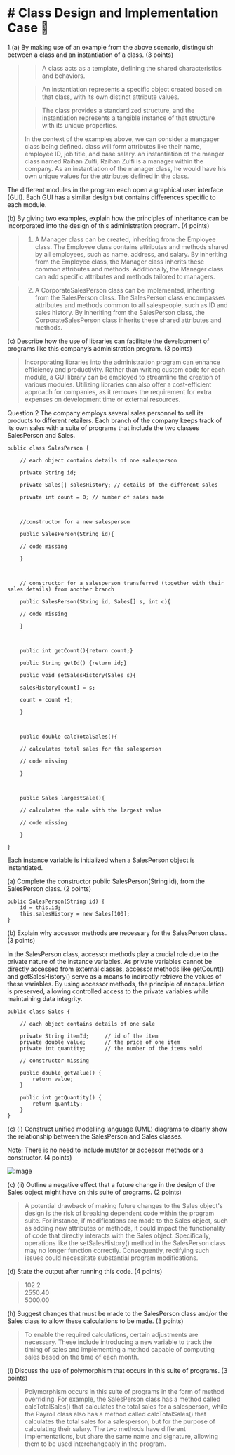 # # Class Design and Implementation Case 🛄
1.(a) By making use of an example from the above scenario, distinguish between a class and an instantiation of a class. (3 points)
>> A class acts as a template, defining the shared characteristics and behaviors.
>
> > An instantiation represents a specific object created based on that class, with its own distinct attribute values. 
>  
>  >The class provides a standardized structure, and the instantiation represents a tangible instance of that structure with its unique properties.
>  
>  In the context of the examples above, we can consider a mangager class being defined. class will form attributes like their name, employee ID, job title, and base salary. an instantiation of the manger class named  Raihan Zulfi, Raihan Zulfi is a manager within the company. As an instantiation of the manager class, he would have his own unique values for the attributes defined in the class.

The different modules in the program each open a graphical user interface (GUI). Each GUI has a similar design but contains differences specific to each module.

(b) By giving two examples, explain how the principles of inheritance can be incorporated into the design of this administration program. (4 points)
 
> 1) A Manager class can be created, inheriting from the Employee class. The Employee class contains attributes and methods shared by all employees, such as name, address, and salary. By inheriting from the Employee class, the Manager class inherits these common attributes and methods. Additionally, the Manager class can add specific attributes and methods tailored to managers.

> 2) A CorporateSalesPerson class can be implemented, inheriting from the SalesPerson class. The SalesPerson class encompasses attributes and methods common to all salespeople, such as ID and sales history. By inheriting from the SalesPerson class, the CorporateSalesPerson class inherits these shared attributes and methods.

(c) Describe how the use of libraries can facilitate the development of programs like this company’s administration program. (3 points)

>Incorporating libraries into the administration program can enhance efficiency and productivity. Rather than writing custom code for each module, a GUI library can be employed to streamline the creation of various modules. Utilizing libraries can also offer a cost-efficient approach for companies, as it removes the requirement for extra expenses on development time or external resources.

Question 2
The company employs several sales personnel to sell its products to different retailers. Each branch of the company keeps track of its own sales with a suite of programs that include the two classes SalesPerson and Sales.

    public class SalesPerson {
    
    	// each object contains details of one salesperson
    
    	private String id;
    
    	private Sales[] salesHistory; // details of the different sales
    
    	private int count = 0; // number of sales made
    
    
    
    	//constructor for a new salesperson
    
    	public SalesPerson(String id){
    
    	// code missing
    
    	}
    
     
    
    	// constructor for a salesperson transferred (together with their sales details) from another branch
    
    	public SalesPerson(String id, Sales[] s, int c){
    
    	// code missing
    
    	}
    
     
    
    	public int getCount(){return count;}
    
    	public String getId() {return id;}
    
    	public void setSalesHistory(Sales s){
    
    	salesHistory[count] = s;
    
    	count = count +1;
    
    	}
    
     
    
    	public double calcTotalSales(){
    
    	// calculates total sales for the salesperson
    
    	// code missing
    
    	}
    
     
    
    	public Sales largestSale(){
    
    	// calculates the sale with the largest value
    
    	// code missing
    
    	}
    
    }



Each instance variable is initialized when a SalesPerson object is instantiated.

(a) Complete the constructor public SalesPerson(String id), from the SalesPerson class. (2 points)

    public SalesPerson(String id) {
        id = this.id;
        this.salesHistory = new Sales[100];
    }

(b) Explain why accessor methods are necessary for the SalesPerson class. (3 points)

In the SalesPerson class, accessor methods play a crucial role due to the private nature of the instance variables. As private variables cannot be directly accessed from external classes, accessor methods like getCount() and getSalesHistory() serve as a means to indirectly retrieve the values of these variables. By using accessor methods, the principle of encapsulation is preserved, allowing controlled access to the private variables while maintaining data integrity.


    public class Sales {
    
    	// each object contains details of one sale
    
    	private String itemId;     // id of the item
    	private double value;      // the price of one item
    	private int quantity;      // the number of the items sold
    
    	// constructor missing
    
    	public double getValue() {
            return value;
        }
    
    	public int getQuantity() {
            return quantity;
        }
    }

(c) (i) Construct unified modelling language (UML) diagrams to clearly show the relationship between the SalesPerson and Sales classes.

Note: There is no need to include mutator or accessor methods or a constructor. (4 points)

![image](https://github.com/raizulfi/OOP-week9/assets/114371959/329bb340-0ad9-4075-b049-b1e287defcff)

(c) (ii) Outline a negative effect that a future change in the design of the Sales object might have on this suite of programs. (2 points)

>   A potential drawback of making future changes to the Sales object's design is the risk of breaking dependent code within the program suite. For instance, if modifications are made to the Sales object, such as adding new attributes or methods, it could impact the functionality of code that directly interacts with the Sales object. Specifically, operations like the setSalesHistory() method in the SalesPerson class may no longer function correctly. Consequently, rectifying such issues could necessitate substantial program modifications.

(d) State the output after running this code. (4 points)
> 102
> 2  
> 2550.40  
> 5000.00

(h) Suggest changes that must be made to the SalesPerson class and/or the Sales class to allow these calculations to be made. (3 points)
> To enable the required calculations, certain adjustments are
> necessary. These include introducing a new variable to track the
> timing of sales and implementing a method capable of computing sales
> based on the time of each month.
> 
(i) Discuss the use of polymorphism that occurs in this suite of programs. (3 points)
>Polymorphism occurs in this suite of programs in the form of method overriding. For example, the SalesPerson class has a method called calcTotalSales() that calculates the total sales for a salesperson, while the Payroll class also has a method called calcTotalSales() that calculates the total sales for a salesperson, but for the purpose of calculating their salary. The two methods have different implementations, but share the same name and signature, allowing them to be used interchangeably in the program.
